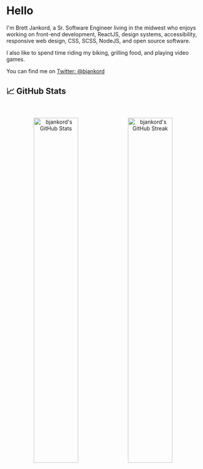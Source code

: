 # Hello

I'm Brett Jankord, a Sr. Software Engineer living in the midwest who enjoys working on front-end development, ReactJS, design systems, accessibility, responsive web design, CSS, SCSS, NodeJS, and open source software.

I also like to spend time riding my biking, grilling food, and playing video games.

You can find me on [Twitter: @bjankord](https://twitter.com/bjankord)

## 📈 GitHub Stats
<br>
<p align="center">
  <img width="48%" src="https://github-readme-stats.vercel.app/api?username=bjankord&show_icons=true&theme=react" alt="bjankord's GitHub Stats" />
  <img width="48%" src="https://github-readme-streak-stats.herokuapp.com/?user=bjankord&theme=react" alt="bjankord's GitHub Streak" />
</p>
